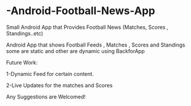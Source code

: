 # -Android-Football-News-App
Small Android App that Provides Football News (Matches, Scores , Standings..etc)

Android App that shows Football Feeds , Matches , Scores and Standings some are static and other are dynamic using BackforApp


Future Work:

1-Dynamic Feed for certain content.

2-Live Updates for the matches and Scores


Any Suggestions are Welcomed!

